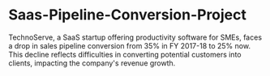 # Saas-Pipeline-Conversion-Project
TechnoServe, a SaaS startup offering productivity software for SMEs, faces a drop in sales pipeline conversion from 35% in FY 2017-18 to 25% now. This decline reflects difficulties in converting potential customers into clients, impacting the company's revenue growth.
